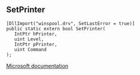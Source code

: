 ## SetPrinter

```
[DllImport("winspool.drv", SetLastError = true)]
public static extern bool SetPrinter(
   IntPtr hPrinter,
   uint Level,
   IntPtr pPrinter,
   uint Command
);
```

[Microsoft documentation](TODO)
